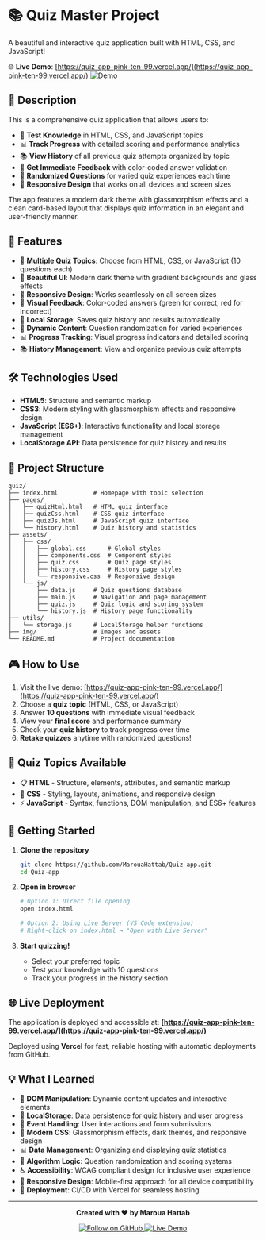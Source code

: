 # 📚 Quiz Master Project

A beautiful and interactive quiz application built with HTML, CSS, and JavaScript!

🌐 **Live Demo**: [https://quiz-app-pink-ten-99.vercel.app/](https://quiz-app-pink-ten-99.vercel.app/)
![Demo](demo.gif)

## 📝 Description

This is a comprehensive quiz application that allows users to:

- 🧠 **Test Knowledge** in HTML, CSS, and JavaScript topics
- 📊 **Track Progress** with detailed scoring and performance analytics
- 📚 **View History** of all previous quiz attempts organized by topic
- 🎯 **Get Immediate Feedback** with color-coded answer validation
- 🔄 **Randomized Questions** for varied quiz experiences each time
- 📱 **Responsive Design** that works on all devices and screen sizes

The app features a modern dark theme with glassmorphism effects and a clean card-based layout that displays quiz information in an elegant and user-friendly manner.

## 🚀 Features

- 🎯 **Multiple Quiz Topics**: Choose from HTML, CSS, or JavaScript (10 questions each)
- 🎨 **Beautiful UI**: Modern dark theme with gradient backgrounds and glass effects
- 📱 **Responsive Design**: Works seamlessly on all screen sizes
- 🌈 **Visual Feedback**: Color-coded answers (green for correct, red for incorrect)
- 💾 **Local Storage**: Saves quiz history and results automatically
- 🔄 **Dynamic Content**: Question randomization for varied experiences
- 📊 **Progress Tracking**: Visual progress indicators and detailed scoring
- 📚 **History Management**: View and organize previous quiz attempts

## 🛠️ Technologies Used

- **HTML5**: Structure and semantic markup
- **CSS3**: Modern styling with glassmorphism effects and responsive design
- **JavaScript (ES6+)**: Interactive functionality and local storage management
- **LocalStorage API**: Data persistence for quiz history and results

## 📁 Project Structure

```
quiz/
├── index.html          # Homepage with topic selection
├── pages/
│   ├── quizHtml.html   # HTML quiz interface
│   ├── quizCss.html    # CSS quiz interface
│   ├── quizJs.html     # JavaScript quiz interface
│   └── history.html    # Quiz history and statistics
├── assets/
│   ├── css/
│   │   ├── global.css      # Global styles
│   │   ├── components.css  # Component styles
│   │   ├── quiz.css        # Quiz page styles
│   │   ├── history.css     # History page styles
│   │   └── responsive.css  # Responsive design
│   └── js/
│       ├── data.js     # Quiz questions database
│       ├── main.js     # Navigation and page management
│       ├── quiz.js     # Quiz logic and scoring system
│       └── history.js  # History page functionality
├── utils/
│   └── storage.js      # LocalStorage helper functions
├── img/                # Images and assets
└── README.md           # Project documentation
```

## 🎮 How to Use

1. Visit the live demo: [https://quiz-app-pink-ten-99.vercel.app/](https://quiz-app-pink-ten-99.vercel.app/)
2. Choose a **quiz topic** (HTML, CSS, or JavaScript)
3. Answer **10 questions** with immediate visual feedback
4. View your **final score** and performance summary
5. Check your **quiz history** to track progress over time
6. **Retake quizzes** anytime with randomized questions!

## 🧠 Quiz Topics Available

- 📋 **HTML** - Structure, elements, attributes, and semantic markup
- 🎨 **CSS** - Styling, layouts, animations, and responsive design
- ⚡ **JavaScript** - Syntax, functions, DOM manipulation, and ES6+ features

## 🚀 Getting Started

1. **Clone the repository**

   ```bash
   git clone https://github.com/MarouaHattab/Quiz-app.git
   cd Quiz-app
   ```

2. **Open in browser**

   ```bash
   # Option 1: Direct file opening
   open index.html

   # Option 2: Using Live Server (VS Code extension)
   # Right-click on index.html → "Open with Live Server"
   ```

3. **Start quizzing!**
   - Select your preferred topic
   - Test your knowledge with 10 questions
   - Track your progress in the history section

## 🌐 Live Deployment

The application is deployed and accessible at: **[https://quiz-app-pink-ten-99.vercel.app/](https://quiz-app-pink-ten-99.vercel.app/)**

Deployed using **Vercel** for fast, reliable hosting with automatic deployments from GitHub.

## 💡 What I Learned

- 🔗 **DOM Manipulation**: Dynamic content updates and interactive elements
- 💾 **LocalStorage**: Data persistence for quiz history and user progress
- 🎯 **Event Handling**: User interactions and form submissions
- 🎨 **Modern CSS**: Glassmorphism effects, dark themes, and responsive design
- 📊 **Data Management**: Organizing and displaying quiz statistics
- 🔄 **Algorithm Logic**: Question randomization and scoring systems
- ♿ **Accessibility**: WCAG compliant design for inclusive user experience
- 📱 **Responsive Design**: Mobile-first approach for all device compatibility
- 🚀 **Deployment**: CI/CD with Vercel for seamless hosting

---

<p align="center">
  <strong>Created with ❤️ by Maroua Hattab</strong>
</p>

<p align="center">
  <a href="https://github.com/MarouaHattab">
    <img src="https://img.shields.io/badge/GitHub-Follow-black?style=social&logo=github" alt="Follow on GitHub">
  </a>
  <a href="https://quiz-app-pink-ten-99.vercel.app/">
    <img src="https://img.shields.io/badge/Live-Demo-brightgreen?style=social&logo=vercel" alt="Live Demo">
  </a>
</p>
